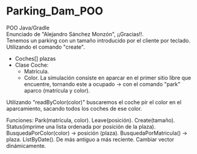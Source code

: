 # Parking_Dam_POO
POO Java/Gradle <br>
Enunciado de "Alejandro Sánchez Monzón", ¡¡Gracias!!.<br>
Tenemos un parking con un tamaño introducido por el cliente por teclado. Utilizando el comando "create".

- Coches[] plazas 
- Clase Coche:
    - Matrícula.
    - Color.
La simulación consiste en aparcar en el primer sitio libre que encuentre, tornando este a ocupado -> con el comando "park" aparco (matrícula y color).

Utilizando "readByColor(color)" buscaremos el coche pir el color en el aparcamiento, sacando todos los coches de ese color.

Funciones:
Park(matrícula, color).
Leave(posición).
Create(tamaño).
Status(imprime una lista ordenada por posición de la plaza).
BusquedaPorColor(color) -> posición (plaza).
BusquedaPorMatricula() -> plaza.
ListByDate(). De más antiguo a más reciente.
Cambiar vector dinámicamente.
